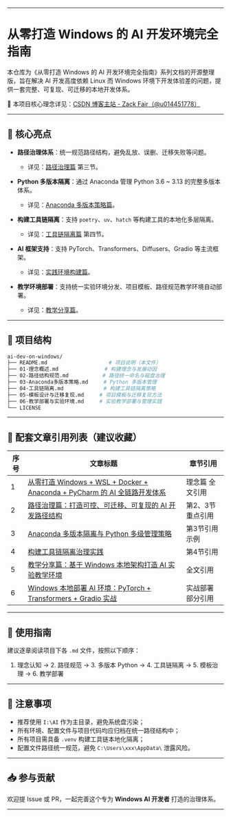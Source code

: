 
---

# 从零打造 Windows 的 AI 开发环境完全指南

本仓库为《从零打造 Windows 的 AI 开发环境完全指南》系列文档的开源整理版，旨在解决 AI 开发高度依赖 Linux 而 Windows 环境下开发体验差的问题，提供一套完整、可复现、可迁移的本地开发体系。

📌 本项目核心理念详见：[CSDN 博客主站 - Zack Fair（@u014451778）](https://blog.csdn.net/u014451778)

---

## 🌟 核心亮点

* **路径治理体系**：统一规范路径结构，避免乱放、误删、迁移失败等问题。

  * 详见：[路径治理篇](https://aicity.blog.csdn.net/article/details/149021241) 第三节。

* **Python 多版本隔离**：通过 Anaconda 管理 Python 3.6 \~ 3.13 的完整多版本体系。

  * 详见：[Anaconda 多版本策略篇](https://aicity.blog.csdn.net/article/details/149172789)。

* **构建工具链隔离**：支持 `poetry`、`uv`、`hatch` 等构建工具的本地化多层隔离。

  * 详见：[工具链隔离篇](https://aicity.blog.csdn.net/article/details/148997254) 第四节。

* **AI 框架支持**：支持 PyTorch、Transformers、Diffusers、Gradio 等主流框架。

  * 详见：[实践环境构建篇](https://aicity.blog.csdn.net/article/details/149282848)。

* **教学环境部署**：支持统一实验环境分发、项目模板、路径规范教学环境自动部署。

  * 详见：[教学分享篇](https://aicity.blog.csdn.net/article/details/148874083)。

---

## 📂 项目结构

```bash
ai-dev-on-windows/
├── README.md                    # 项目说明（本文件）
├── 01-理念概述.md               # 构建理念与发展动因
├── 02-路径结构规范.md           # 路径统一命名与磁盘治理
├── 03-Anaconda多版本策略.md     # Python 多版本管理
├── 04-工具链隔离.md             # 构建工具链隔离策略
├── 05-模板设计与迁移复现.md     # 项目模板与迁移复现方法
├── 06-教学部署与实验环境.md     # 实验教学部署与管理实践
└── LICENSE
```

---

## 📘 配套文章引用列表（建议收藏）

| 序号 | 文章标题                                                                                                                    | 章节引用      |
| -- | ----------------------------------------------------------------------------------------------------------------------- | --------- |
| 1  | [从零打造 Windows + WSL + Docker + Anaconda + PyCharm 的 AI 全链路开发体系](https://aicity.blog.csdn.net/article/details/149055334) | 理念篇 全文引用  |
| 2  | [路径治理篇：打造可控、可迁移、可复现的 AI 开发路径结构](https://aicity.blog.csdn.net/article/details/149021241)                                 | 第2、3节重点引用 |
| 3  | [Anaconda 多版本隔离与 Python 多级管理策略](https://aicity.blog.csdn.net/article/details/149172789)                                 | 第3节引用示例   |
| 4  | [构建工具链隔离治理实践](https://aicity.blog.csdn.net/article/details/148997254)                                                   | 第4节引用     |
| 5  | [教学分享篇：基于 Windows 本地架构打造 AI 实验教学环境](https://aicity.blog.csdn.net/article/details/148874083)                             | 全文引用      |
| 6  | [Windows 本地部署 AI 环境：PyTorch + Transformers + Gradio 实战](https://aicity.blog.csdn.net/article/details/149282848)         | 实战部署部分引用  |

---

## 🧠 使用指南

建议逐章阅读项目下各 `.md` 文件，按照以下顺序：

1. 理念认知 → 2. 路径规范 → 3. 多版本 Python → 4. 工具链隔离
   → 5. 模板治理 → 6. 教学部署

---

## 📌 注意事项

* 推荐使用 `I:\AI` 作为主目录，避免系统盘污染；
* 所有环境、配置文件与项目代码均应归档在统一路径结构中；
* 所有项目需具备 `.venv` 构建工具链本地化隔离；
* 配置文件路径统一规范，避免 `C:\Users\xxx\AppData\` 泄露风险。

---

## 📥 参与贡献

欢迎提 Issue 或 PR，一起完善这个专为 **Windows AI 开发者** 打造的治理体系。

---


